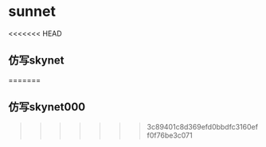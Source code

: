 # sunnet

<<<<<<< HEAD
## 仿写skynet
=======
## 仿写skynet000
>>>>>>> 3c89401c8d369efd0bbdfc3160eff0f76be3c071
